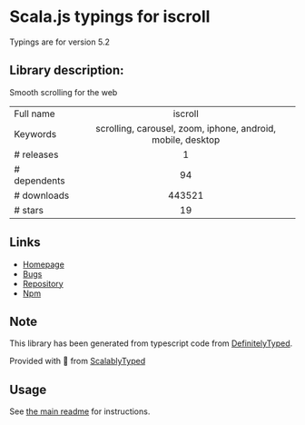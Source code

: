 
# Scala.js typings for iscroll

Typings are for version 5.2

## Library description:
Smooth scrolling for the web

|                    |                 |
| ------------------ | :-------------: |
| Full name          | iscroll |
| Keywords           | scrolling, carousel, zoom, iphone, android, mobile, desktop |
| # releases         | 1 |
| # dependents       | 94 |
| # downloads        | 443521 |
| # stars            | 19 |

## Links
- [Homepage](https://github.com/cubiq/iscroll#readme)
- [Bugs](https://github.com/cubiq/iscroll/issues)
- [Repository](https://github.com/cubiq/iscroll)
- [Npm](https://www.npmjs.com/package/iscroll)
    


## Note
This library has been generated from typescript code from [DefinitelyTyped](https://definitelytyped.org).

Provided with :purple_heart: from [ScalablyTyped](https://github.com/oyvindberg/ScalablyTyped)

## Usage
See [the main readme](../../readme.md) for instructions.


